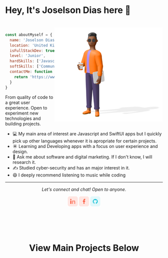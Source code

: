 <h1> Hey, It's Joselson Dias here 👋 </h1>

<div style="padding-top: 20px"></div>
<img align="right" src="./assets/joselson-dias-3D.png" alt="Joselson Dias 3D figure" height="300px">

```JavaScript
const aboutMyself = {
  name: 'Joselson Dias',
  location: 'United Kingdom',
  isFullStackDev: true,
  level: 'Junior',
  hardSkills: ['Javascript', 'Typescript', 'Node.JS', 'React', 'Express', 'SwiftUI', 'Bootstrap', 'Figma'],
  softSkills: ['Communication', 'Leadership', 'Collaboration', 'Problem-solving', 'EQ'],
  contactMe: function () {
    return 'https://www.linkedin.com/in/joselsondias/'
  }
}
```

From quality of code to a great user experience. Open to experiment new technologies and building projects.

- 💻 My main area of interest are Javascript and SwiftUI apps but I quickly pick up other languages whenever it is apropriate for certain projects.
- ☀️ Learning and Developing apps with a focus on user experience and design.
- 💬 Ask me about software and digital marketing. If I don't know, I will research it.
- ✍️ Studied cyber-security and has an major interest in it.
- 😄 I deeply recommend listening to music while coding

<hr>
<p align="center">
  <i>Let's connect and chat! Open to anyone.</i>
<p align="center">
    <a href="https://www.linkedin.com/in/joselsondias/" alt="Linkedin"><img src="https://github.com/JCassio1/JCassio1/blob/master/linkedin.png"></a>
    <a href="https://www.facebook.com/menino.barbudo" alt="Facebook"><img src="https://github.com/JCassio1/JCassio1/blob/master/facebook.png"></a>
    <a href="https://github.com/JCassio1" alt="GitHub"><img src="https://github.com/JCassio1/JCassio1/blob/master/github.png"></a>
</p>

<div style="padding-top: 60px"></div>

<h1 align="center"> View Main Projects Below </h2>

